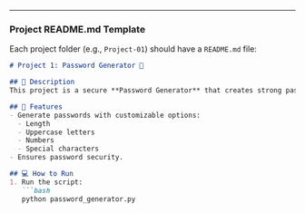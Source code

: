 
---

### **Project README.md Template**
Each project folder (e.g., `Project-01`) should have a `README.md` file:

```markdown
# Project 1: Password Generator 🔐

## 📝 Description
This project is a secure **Password Generator** that creates strong passwords based on user-defined criteria.

## 🚀 Features
- Generate passwords with customizable options:
  - Length
  - Uppercase letters
  - Numbers
  - Special characters
- Ensures password security.

## 💻 How to Run
1. Run the script:
   ```bash
   python password_generator.py
